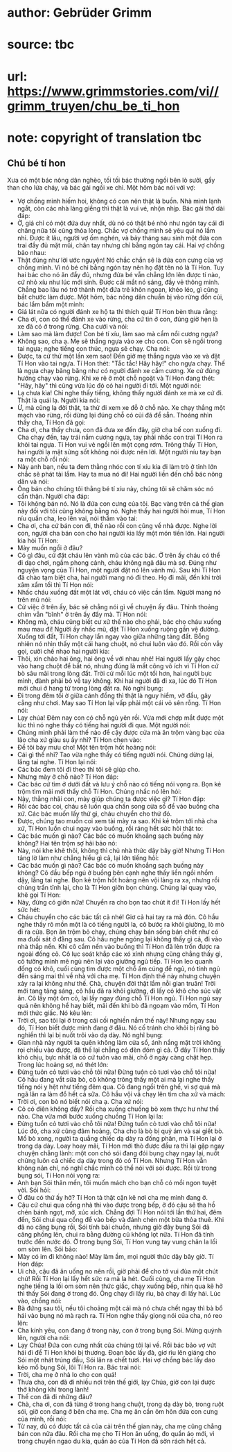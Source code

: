 # author: Gebrüder Grimm
# source: tbc
# url: https://www.grimmstories.com/vi//grimm_truyen/chu_be_ti_hon
# note: copyright of translation tbc

## Chú bé tí hon 

Xưa có một bác nông dân nghèo, tối tối bác thường ngồi bên lò sưởi, gẩy
than cho lửa cháy, và bác gái ngồi xe chỉ. Một hôm bác nói với vợ:
- Vợ chồng mình hiếm hoi, không có con nên thật là buồn. Nhà mình lạnh
ngắt, còn các nhà láng giềng thì thật là vui vẻ, nhộn nhịp.
Bác gái thở dài đáp:
- Ờ, giá chỉ có một đứa duy nhất, dù nó có thật bé nhỏ như ngón tay cái
đi chăng nữa tôi cũng thỏa lòng. Chắc vợ chồng mình sẽ yêu quí nó lắm
nhỉ.
Được ít lâu, người vợ ốm nghén, và bảy tháng sau sinh một đứa con trai
đầy đủ mặt mũi, chân tay nhưng chỉ bằng ngón tay cái. Hai vợ chồng bảo
nhau:
- Thật đúng như lời ước nguyện! Nó chắc chắn sẽ là đứa con cưng của vợ
chồng mình.
Vì nó bé chỉ bằng ngón tay nên họ đặt tên nó là Tí Hon. Tuy hai bác cho
nó ăn đầy đủ, nhưng đứa bé vẫn chẳng lớn lên được tí nào, cứ nhỏ xíu như
lúc mới sinh. Được cái mắt nó sáng, đầy vẻ thông minh. Chẳng bao lâu nó
trở thành một đứa trẻ khôn ngoan, khéo léo, gì cũng bắt chước làm được.
Một hôm, bác nông dân chuẩn bị vào rừng đốn củi, bác lẩm bẩm một mình:
- Giá lát nữa có người đánh xe hộ ta thì thích quá!
Tí Hon bèn thưa rằng:
- Cha ơi, con có thể đánh xe vào rừng, cha cứ tin ở con, đúng giờ hẹn là
xe đã có ở trong rừng.
Cha cười và nói:
- Làm sao mà làm được! Con bé tí xíu, làm sao mà cầm nổi cương ngựa?
- Không sao, cha ạ. Mẹ sẽ thắng ngựa vào xe cho con. Con sẽ ngồi trong
tai ngựa; nghe tiếng con thúc, ngựa sẽ chạy.
Cha nói:
- Được, ta cứ thử một lần xem sao!
Đến giờ mẹ thắng ngựa vào xe và đặt Tí Hon vào tai ngựa. Tí Hon thét:
"Tắc tắc! Hây hây!" cho ngựa chạy. Thế là ngựa chạy băng băng như có
người đánh xe cầm cương. Xe cứ đúng hướng chạy vào rừng. Khi xe rẽ ở một
chỗ ngoặt và Tí Hon đang thét: "Hây, hây" thì cũng vừa lúc đó có hai
người đi tới.
Một người nói:
- Lạ chưa kìa! Chỉ nghe thấy tiếng, không thấy người đánh xe mà xe cứ
đi. Thật là quái lạ.
Người kia nói:
- Ừ, mà cũng lạ đời thật, ta thử đi xem xe đỗ ở chỗ nào.
Xe chạy thẳng một mạch vào rừng, rồi dừng lại đúng chỗ có củi đã để
sẵn.
Thoáng nhìn thấy cha, Tí Hon đã gọi:
- Cha ơi, cha thấy chưa, con đã đưa xe đến đây, giờ cha bế con xuống
đi.
Cha chạy đến, tay trái nắm cương ngựa, tay phải nhấc con trai Tí Hon ra
khỏi tai ngựa. Tí Hon vui vẻ ngồi lên một cọng rơm.
Trông thấy Tí Hon, hai người lạ mặt sửng sốt không nói được nên lời. Một
người níu tay bạn ra một chỗ rồi nói:
- Này anh bạn, nếu ta đem thằng nhóc con tí xíu kia đi làm trò ở tỉnh
lớn chắc sẽ phát tài lắm. Hay ta mua nó đi!
Hai người liền đến chỗ bác nông dân và nói:
- Ông bán cho chúng tôi thằng bé tí xíu này, chúng tôi sẽ chăm sóc nó
cẩn thận.
Người cha đáp:
- Tôi không bán nó. Nó là đứa con cưng của tôi. Bạc vàng trên cả thế
gian này đối với tôi cũng không bằng nó.
Nghe thấy hai người hỏi mua, Tí Hon níu quần cha, leo lên vai, nói thầm
vào tai:
- Cha ơi, cha cứ bán con đi, thế nào rồi con cũng về nhà được.
Nghe lời con, người cha bán con cho hai người kia lấy một món tiền lớn.
Hai người kia hỏi Tí Hon:
- Mày muốn ngồi ở đâu?
- Có gì đâu, cứ đặt cháu lên vành mũ của các bác. Ở trên ấy cháu có thể
đi dạo chơi, ngắm phong cảnh, cháu không ngã đâu mà sợ.
Đúng như nguyện vọng của Tí Hon, một người đặt nó lên vành mũ. Sau khi
Tí Hon đã chào tạm biệt cha, hai người mang nó đi theo. Họ đi mãi, đến
khi trời xâm xẩm tối thì Tí Hon nói:
- Nhấc cháu xuống đất một lát với, cháu có việc cần lắm.
Người mang nó trên mũ nói:
- Cứ việc ở trên ấy, bác sẽ chẳng nói gì về chuyện ấy đâu. Thỉnh thoảng
chim vẫn "bĩnh" ở trên ấy đấy mà.
Tí Hon nói:
- Không mà, cháu cũng biết cư xử thế nào cho phải, bác cho cháu xuống
mau mau đi!
Người ấy nhấc mũ, đặt Tí Hon xuống ruộng gần vệ đường. Xuống tới đất, Tí
Hon chạy lẩn ngay vào giữa những tảng đất. Bỗng nhiên nó nhìn thấy một
cái hang chuột, nó chui luôn vào đó. Rồi còn vẫy gọi, cười chế nhạo hai
người kia:
- Thôi, xin chào hai ông, hai ông về với nhau nhé!
Hai người lấy gậy chọc vào hang chuột để bắt nó, nhưng đúng là mất công
vô ích vì Tí Hon cứ bò sâu mãi trong lòng đất. Trời cứ mỗi lúc một tối
hơn, hai người bực mình, đành phải bỏ về tay không.
Khi hai người đã đi xa, lúc đó Tí Hon mới chui ở hang từ trong lòng đất
ra. Nó nghĩ bụng:
- Đi trong đêm tối ở giữa cánh đồng thì thật là nguy hiểm, vỡ đầu, gãy
cẳng như chơi.
May sao Tí Hon lại vấp phải một cái vỏ sên rỗng. Tí Hon nói:
- Lạy chúa! Đêm nay con có chỗ ngủ yên rồi.
Vừa mới chợp mắt được một lúc thì nó nghe thấy có tiếng hai người đi
qua. Một người nói:
- Chúng mình phải làm thế nào để cậy được cửa mà ăn trộm vàng bạc của
lão cha xứ giàu sụ ấy nhỉ?
Tí Hon chen vào:
- Để tôi bày mưu cho!
Một tên trộm hốt hoảng nói:
- Cái gì thế nhỉ? Tao vừa nghe thấy có tiếng người nói.
Chúng dừng lại, lắng tai nghe. Tí Hon lại nói:
- Các bác đem tôi đi theo thì tôi sẽ giúp cho.
- Nhưng mày ở chỗ nào?
Tí Hon đáp:
- Các bác cứ tìm ở dưới đất và lưu ý chỗ nào có tiếng nói vọng ra.
Bọn kẻ trộm tìm mãi mới thấy chỗ Tí Hon. Chúng nhấc nó lên hỏi:
- Này, thằng nhãi con, mày giúp chúng ta được việc gì?
Tí Hon đáp:
- Rồi các bác coi, cháu sẽ luồn qua chấn song cửa sổ để vào buồng cha
xứ. Các bác muốn lấy thứ gì, cháu chuyển cho thứ đó.
- Được, chúng tao muốn coi xem tài mày ra sao.
Khi kẻ trộm tới nhà cha xứ, Tí Hon luồn chui ngay vào buồng, rồi ráng
hết sức hỏi thật to:
- Các bác muốn gì nào? Các bác có muốn khoắng sạch buồng này không?
Hai tên trộm sợ hãi bảo nó:
- Này, nói khe khẽ thôi, không thì chủ nhà thức dậy bây giờ!
Nhưng Tí Hon tảng lờ làm như chẳng hiểu gì cả, lại lớn tiếng hỏi:
- Các bác muốn gì nào? Các bác có muốn khoắng sạch buồng này không?
Cô đầu bếp ngủ ở buồng bên cạnh nghe thấy liền ngồi nhổm dậy, lắng tai
nghe. Bọn kẻ trộm hốt hoảng nên vội lảng ra xa, nhưng rồi chúng trấn
tĩnh lại, cho là Tí Hon giỡn bọn chúng. Chúng lại quay vào, khẽ gọi Tí
Hon:
- Này, đừng có giỡn nữa! Chuyển ra cho bọn tao chút ít đi!
Tí Hon lấy hết sức hét:
- Cháu chuyển cho các bác tất cả nhé! Giơ cả hai tay ra mà đón.
Cô hầu nghe thấy rõ mồn một là có tiếng người la, cô bước ra khỏi
giường, lò mò đi ra cửa. Bọn ăn trộm bỏ chạy, chúng chạy bán sống bán
chết như có ma đuổi sát ở đằng sau. Cô hầu nghe ngóng lại không thấy gì
cả, đi vào nhà thắp nến. Khi cô cầm nến vào buồng thì Tí Hon đã lẻn trốn
được ra ngoài đồng cỏ. Cô lục soát khắp các xó xỉnh nhưng cũng chẳng
thấy gì, cô tưởng mình mê ngủ nên lại vào giường ngủ tiếp.
Tí Hon leo quanh đống cỏ khô, cuối cùng tìm được một chỗ ấm cúng để ngủ,
nó tính ngủ đến sáng mai thì về nhà với cha mẹ. Tí Hon định thế này
nhưng chuyện xảy ra lại không như thế. Chà, chuyện đời thật lắm nỗi gian
truân!
Trời mới tang tảng sáng, cô hầu đã ra khỏi giường, đi lấy cỏ khô cho súc
vật ăn. Cô lấy một ôm cỏ, lại lấy ngay đúng chỗ Tí Hon ngủ. Tí Hon ngủ
say quá nên không hề hay biết, mãi đến khi bò đã ngoạm vào mồm, Tí Hon
mới thức giấc. Nó kêu lên:
- Trời ơi, sao tôi lại ở trong cái cối nghiền nắm thế này!
Nhưng ngay sau đó, Tí Hon biết được mình đang ở đâu. Nó cố tránh cho
khỏi bị răng bò nghiền thì lại bị nuốt trôi vào dạ dày. Nó nghĩ bụng:
- Gian nhà này người ta quên không làm cửa sổ, ánh nắng mặt trời không
rọi chiếu vào được, đã thế lại chẳng có đèn đóm gì cả.
Ở đây Tí Hon thấy khó chịu, bực nhất là cỏ cứ tuôn vào mãi, chỗ ở ngày
càng chật hẹp. Trong lúc hoảng sợ, nó thét lớn:
- Đừng tuôn cỏ tươi vào chỗ tôi nữa! Đừng tuôn cỏ tươi vào chỗ tôi nữa!
Cô hầu đang vắt sữa bò, cô không trông thấy một ai mà lại nghe thấy
tiếng nói y hệt như tiếng đêm qua. Cô đang ngồi trên ghế, vì sợ quá mà
ngã lăn ra làm đổ hết cả sữa.
Cô hầu vội vã chạy lên tìm cha xứ và mách:
- Trời ơi, con bò nó biết nói cha ạ.
Cha xứ nói:
- Cô có điên không đấy?
Rồi cha xuống chuồng bò xem thực hư như thế nào. Cha vừa mới bước xuống
chuồng Tí Hon lại la:
- Đừng tuồn cỏ tươi vào chỗ tôi nữa! Đừng tuồn cỏ tươi vào chỗ tôi nữa!
Lúc đó, cha xứ cũng đâm hoảng. Cha cho là bò bị quỷ ám và sai giết bò.
Mổ bò xong, người ta quẳng chiếc dạ dày ra đống phân, mà Tí Hon lại ở
trong dạ dày. Loay hoay mãi, Tí Hon mới thò được đầu ra thì lại gặp ngay
chuyện chẳng lành: một con chó sói đang đói bụng chạy ngay lại, nuốt
chửng luôn cả chiếc dạ dày trong đó có Tí Hon. Nhưng Tí Hon vẫn không
nản chí, nó nghĩ chắc mình có thể nói với sói được. Rồi từ trong bụng
sói, Tí Hon nói vọng ra:
- Anh bạn Sói thân mến, tôi muốn mách cho bạn chỗ có mồi ngon tuyệt
vời.
Sói hỏi:
- Ở đâu có thứ ấy hở?
Tí Hon tả thật cặn kẽ nơi cha mẹ mình đang ở.
- Cậu cứ chui qua cổng nhà thì vào được trong bếp, ở đó cậu sẽ tha hồ
chén bánh ngọt, mỡ, xúc xích.
Chẳng đợi Tí Hon nói tới lần thứ hai, đêm đến, Sói chui qua cổng để vào
bếp và đánh chén một bữa thỏa thuê. Khi đã no căng bụng rồi, Sói tính
bài chuồn, nhưng giờ đây bụng Sói đã căng phồng lên, chui ra bằng đường
cũ không lọt nữa. Tí Hon đã tính trước đến nước đó. Ở trong bụng Sói, Tí
Hon vung tay vung chân la lối om sòm lên. Sói bảo:
- Mày có im đi không nào! Mày làm ầm, mọi người thức dậy bây giờ.
Tí Hon đáp:
- Ui chà, cậu đã ăn uống no nên rồi, giờ phải để cho tớ vui đùa một chút
chứ!
Rồi Tí Hon lại lấy hết sức ra mà la hét. Cuối cùng, cha mẹ Tí Hon nghe
tiếng la lối om sòm nên thức giấc, chạy xuống bếp, nhìn qua kẽ hở thì
thấy Sói đang ở trong đó. Ông chạy đi lấy rìu, bà chạy đi lấy hái.
Lúc vào, chồng nói:
- Bà đứng sau tôi, nếu tôi choảng một cái mà nó chưa chết ngay thì bà bổ
hái vào bụng nó mà rạch ra.
Tí Hon nghe thấy giọng nói của cha, nó reo lên:
- Cha kính yêu, con đang ở trong này, con ở trong bụng Sói.
Mừng quýnh lên, người cha nói:
- Lạy Chúa! Đứa con cưng nhất của chúng tôi lại về.
Rồi bác bảo vợ vứt hái đi để Tí Hon khỏi bị thương. Đoạn bác lấy đà, giơ
rìu lên giáng cho Sói một nhát trúng đầu, Sói lăn ra chết tươi. Hai vợ
chồng bác lấy dao kéo mổ bụng Sói, lôi Tí Hon ra.
Bác trai nói:
- Trời, cha mẹ ở nhà lo cho con quá!
- Thưa cha, con đã đi nhiều nơi trên thế giới, lạy Chúa, giờ con lại
được thở không khí trong lành!
- Thế con đã đi những đâu?
- Chà, cha ơi, con đã từng ở trong hang chuột, trong dạ dày bò, trong
ruột sói, giờ con đang ở bên cha mẹ.
Cha mẹ ân cần ôm hôn đứa con cưng của mình, rồi nói:
- Từ nay, dù có được tất cả của cải trên thế gian này, cha mẹ cũng chẳng
bán con nữa đâu.
Rồi cha mẹ cho Tí Hon ăn uống, đo quần áo mới, vì trong chuyến ngao du
kia, quần áo của Tí Hon đã sờn rách hết cả.
